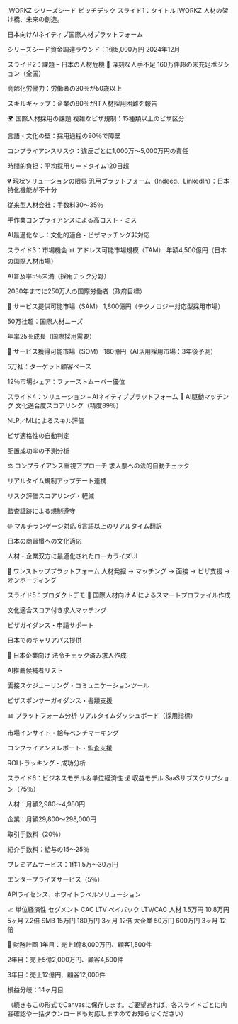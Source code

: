 iWORKZ シリーズシード ピッチデック
スライド1：タイトル
iWORKZ
人材の架け橋、未来の創造。

日本向けAIネイティブ国際人材プラットフォーム

シリーズシード資金調達ラウンド：1億5,000万円
2024年12月

スライド2：課題 – 日本の人材危機
🚨 深刻な人手不足
160万件超の未充足ポジション（全国）

高齢化労働力：労働者の30％が50歳以上

スキルギャップ：企業の80％がIT人材採用困難を報告

🌍 国際人材採用の課題
複雑なビザ規制：15種類以上のビザ区分

言語・文化の壁：採用過程の90％で障壁

コンプライアンスリスク：違反ごとに1,000万〜5,000万円の責任

時間的負担：平均採用リードタイム120日超

💔 現状ソリューションの限界
汎用プラットフォーム（Indeed、LinkedIn）：日本特化機能が不十分

従来型人材会社：手数料30～35％

手作業コンプライアンスによる高コスト・ミス

AI最適化なし：文化的適合・ビザマッチング非対応

スライド3：市場機会
📊 アドレス可能市場規模（TAM）
年額4,500億円（日本の国際人材市場）

AI普及率5％未満（採用テック分野）

2030年までに250万人の国際労働者（政府目標）

🎯 サービス提供可能市場（SAM）
1,800億円（テクノロジー対応型採用市場）

50万社超：国際人材ニーズ

年率25％成長（国際採用需要）

🎪 サービス獲得可能市場（SOM）
180億円（AI活用採用市場：3年後予測）

5万社：ターゲット顧客ベース

12％市場シェア：ファーストムーバー優位

スライド4：ソリューション – AIネイティブプラットフォーム
🤖 AI駆動マッチング
文化適合度スコアリング（精度89％）

NLP／MLによるスキル評価

ビザ適格性の自動判定

配置成功率の予測分析

⚖️ コンプライアンス重視アプローチ
求人票への法的自動チェック

リアルタイム規制アップデート連携

リスク評価スコアリング・軽減

監査証跡による規制遵守

🌐 マルチランゲージ対応
6言語以上のリアルタイム翻訳

日本の商習慣への文化適応

人材・企業双方に最適化されたローカライズUI

🔄 ワンストッププラットフォーム
人材発掘 → マッチング → 面接 → ビザ支援 → オンボーディング

スライド5：プロダクトデモ
👥 国際人材向け
AIによるスマートプロファイル作成

文化適合スコア付き求人マッチング

ビザガイダンス・申請サポート

日本でのキャリアパス提供

🏢 日本企業向け
法令チェック済み求人作成

AI推薦候補者リスト

面接スケジューリング・コミュニケーションツール

ビザスポンサーガイダンス・書類支援

📊 プラットフォーム分析
リアルタイムダッシュボード（採用指標）

市場インサイト・給与ベンチマーキング

コンプライアンスレポート・監査支援

ROIトラッキング・成功分析

スライド6：ビジネスモデル＆単位経済性
💰 収益モデル
SaaSサブスクリプション（75％）

人材：月額2,980～4,980円

企業：月額29,800～298,000円

取引手数料（20％）

紹介手数料：給与の15～25％

プレミアムサービス：1件1.5万～30万円

エンタープライズサービス（5％）

APIライセンス、ホワイトラベルソリューション

📈 単位経済性
セグメント	CAC	LTV	ペイバック	LTV/CAC
人材	1.5万円	10.8万円	5ヶ月	7.2倍
SMB	15万円	180万円	3ヶ月	12倍
大企業	50万円	600万円	3ヶ月	12倍

🎯 財務計画
1年目：売上1億8,000万円、顧客1,500件

2年目：売上5億2,000万円、顧客4,500件

3年目：売上12億円、顧客12,000件

損益分岐：14ヶ月目

（続きもこの形式でCanvasに保存します。ご要望あれば、各スライドごとに内容確認や一括ダウンロードも対応しますのでお知らせください）